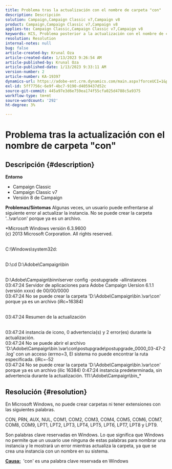 ```yaml
---
title: Problema tras la actualización con el nombre de carpeta "con"
description: Descripción
solution: Campaign,Campaign Classic v7,Campaign v8
product: Campaign,Campaign Classic v7,Campaign v8
applies-to: Campaign Classic,Campaign Classic v7,Campaign v8
keywords: KCS, Problema posterior a la actualización con el nombre de carpeta "con"
resolution: Resolution
internal-notes: null
bug: false
article-created-by: Krunal Oza
article-created-date: 1/13/2023 9:26:54 AM
article-published-by: Krunal Oza
article-published-date: 1/13/2023 9:33:11 AM
version-number: 2
article-number: KA-19397
dynamics-url: https://adobe-ent.crm.dynamics.com/main.aspx?forceUCI=1&pagetype=entityrecord&etn=knowledgearticle&id=1c1b8969-2493-ed11-aad1-6045bd006793
exl-id: 5ff7756c-6e9f-4bc7-9190-d4059437d52c
source-git-commit: 445a97e3d6e759ea174f55cfa025d4788c5a9375
workflow-type: tm+mt
source-wordcount: '292'
ht-degree: 3%

---
```


# Problema tras la actualización con el nombre de carpeta &quot;con&quot;

## Descripción {#description}

<b>Entorno</b>
- Campaign Classic
- Campaign Classic v7
- Versión 8 de Campaign



<b>Problemas/Síntomas</b>
Algunas veces, un usuario puede enfrentarse al siguiente error al actualizar la instancia. No se puede crear la carpeta &#39;..\var\con&#39; porque ya es un archivo.

*Microsoft Windows versión 6.3.9600
<br>(c) 2013 Microsoft Corporation. All rights reserved. 

<br>C:\Windows\system32d: 

<br>D:\cd D:\Adobe\Campaign\bin 

<br>D:\Adobe\Campaign\binnlserver config -postupgrade -allinstances
<br>03:47:24 Servidor de aplicaciones para Adobe Campaign Uersion 6.1.1 (versión xxxx) de 00/00/0000
<br>03:47:24 No se puede crear la carpeta &#39;D:\Adobe\Campaign\bin\.\var\con&#39; porque ya es un archivo (iRc=16384) 

<br>03:47:24 Resumen de la actualización

<br>03:47:24 instancia de icono, 0 advertencia(s) y 2 error(es) durante la actualización.
<br>03:47:24 No se puede abrir el archivo &#39;D:\Adobe\Campaign\bin\.\var\con\postupgrade\postupgrade_0000_03-47-2 .log&#39; con un acceso (errno=3, El sistema no puede encontrar la ruta especificada. (iRc=-52
<br>03:47:24 No se puede crear la carpeta &#39;D:\Adobe\Campaign\bin\.\var\con&#39; porque ya es un archivo (ilic 16384) 0:47:24 instancia predeterminada, sin advertencia durante la actualización. 111:\Adobe\Campaign\bin_*

## Resolución {#resolution}


En Microsoft Windows, no puede crear carpetas ni tener extensiones con las siguientes palabras.

CON, PRN, AUX, NUL, COM1, COM2, COM3, COM4, COM5, COM6, COM7, COM8, COM9, LPT1, LPT2, LPT3, LPT4, LPT5, LPT6, LPT7, LPT8 y LPT9.

Son palabras clave reservadas en Windows. Lo que significa que Windows no permite que un usuario use ninguna de estas palabras para nombrar una instancia y le mostrará un error mientras actualiza la carpeta, ya que se crea una instancia con un nombre en su sistema.



<b><u>Causa:</u></b>  &#39;con&#39; es una palabra clave reservada en Windows
